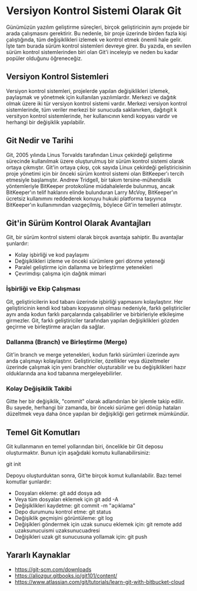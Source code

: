 # Versiyon Kontrol Sistemi Olarak Git

Günümüzün yazılım geliştirme süreçleri, birçok geliştiricinin aynı projede bir arada çalışmasını gerektirir. Bu nedenle, bir proje üzerinde birden fazla kişi çalıştığında, tüm değişiklikleri izlemek ve kontrol etmek önemli hale gelir. İşte tam burada sürüm kontrol sistemleri devreye girer. Bu yazıda, en sevilen sürüm kontrol sistemlerinden biri olan Git'i inceleyip ve neden bu kadar popüler olduğunu öğreneceğiz.

## Versiyon Kontrol Sistemleri

Versiyon kontrol sistemleri, projelerde yapılan değişiklikleri izlemek, paylaşmak ve yönetmek için kullanılan yazılımlardır. Merkezi ve dağıtık olmak üzere iki tür versiyon kontrol sistemi vardır. Merkezi versiyon kontrol sistemlerinde, tüm veriler merkezi bir sunucuda saklanırken, dağıtıgit k versityon kontrol sistemlerinde, her kullanıcının kendi kopyası vardır ve herhangi bir değişiklik yapılabilir.

## Git Nedir ve Tarihi

Git, 2005 yılında Linus Torvalds tarafından Linux çekirdeği geliştirme sürecinde kullanılmak üzere oluşturulmuş bir sürüm kontrol sistemi olarak ortaya çıkmıştır. Git'in ortaya çıkışı, çok sayıda Linux çekirdeği geliştiricisinin proje yönetimi için bir önceki sürüm kontrol sistemi olan BitKeeper'ı tercih etmesiyle başlamıştır. Andrew Tridgell, bir takım tersine-mühendislik yöntemleriyle BitKeeper protokolüne müdahalelerde bulunmuş, ancak BitKeeper'ın telif haklarını elinde bulunduran Larry McVoy, BitKeeper'ın ücretsiz kullanımını reddederek konuyu hukuki platforma taşıyınca BitKeeper'ın kullanımından vazgeçilmiş, böylece Git'in temelleri atılmıştır.

## Git'in Sürüm Kontrol Olarak Avantajları

Git, bir sürüm kontrol sistemi olarak birçok avantaja sahiptir. Bu avantajlar şunlardır:

- Kolay işbirliği ve kod paylaşımı
- Değişiklikleri izleme ve önceki sürümlere geri dönme yeteneği
- Paralel geliştirme için dallanma ve birleştirme yetenekleri
- Çevrimdışı çalışma için dağıtık mimari

### İşbirliği ve Ekip Çalışması

Git, geliştiricilerin kod tabanı üzerinde işbirliği yapmasını kolaylaştırır. Her geliştiricinin kendi kod tabanı kopyasının olması nedeniyle, farklı geliştiriciler aynı anda kodun farklı parçalarında çalışabilirler ve birbirleriyle etkileşime girmezler. Git, farklı geliştiriciler tarafından yapılan değişiklikleri gözden geçirme ve birleştirme araçları da sağlar.

### Dallanma (Branch) ve Birleştirme (Merge)

Git'in branch ve merge yetenekleri, kodun farklı sürümleri üzerinde aynı anda çalışmayı kolaylaştırır. Geliştiriciler, özellikler veya düzeltmeler üzerinde çalışmak için yeni branchler oluşturabilir ve bu değişiklikleri hazır olduklarında ana kod tabanına mergeleyebilirler.

### Kolay Değişiklik Takibi

Gitte her bir değişiklik, "commit" olarak adlandırılan bir işlemle takip edilir. Bu sayede, herhangi bir zamanda, bir önceki sürüme geri dönüp hataları düzeltmek veya daha önce yapılan bir değişikliği geri getirmek mümkündür.

## Temel Git Komutları
Git kullanmanın en temel yollarından biri, öncelikle bir Git deposu oluşturmaktır. Bunun için aşağıdaki komutu kullanabilirsiniz:

git init

Depoyu oluşturduktan sonra, Git'te birçok komut kullanılabilir. Bazı temel komutlar şunlardır:

- Dosyaları ekleme: git add dosya adı  
- Veya tüm dosyaları eklemek için git add -A
- Değişiklikleri kaydetme: git commit -m "açıklama"
- Depo durumunu kontrol etme: git status
- Değişiklik geçmişini görüntüleme: git log
- Değişikleri göndermek için uzak sunucu eklemek için: git remote add uzaksunucuismi uzaksunucuadresi
- Değişikleri uzak git sunucusuna yollamak için: git push

## Yararlı Kaynaklar

- https://git-scm.com/downloads
- https://aliozgur.gitbooks.io/git101/content/
- https://www.atlassian.com/git/tutorials/learn-git-with-bitbucket-cloud


